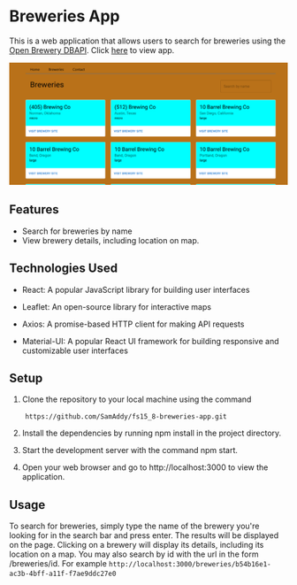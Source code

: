 # Breweries App

This is a web application that allows users to search for breweries using the [Open Brewery DBAPI](https://www.openbrewerydb.org/documentation). Click [here](https://the-breweries-app.netlify.app) to view app.

![Alt text](Brewery-App.png)

## Features

* Search for breweries by name
* View brewery details, including location on map.

## Technologies Used

* React: A popular JavaScript library for building user interfaces

* Leaflet: An open-source library for interactive maps

* Axios: A promise-based HTTP client for making API requests

* Material-UI: A popular React UI framework for building responsive and customizable user interfaces

## Setup 

1. Clone the repository to your local machine using the command 

```
    https://github.com/SamAddy/fs15_8-breweries-app.git
```
2. Install the dependencies by running npm install in the project directory.

3. Start the development server with the command npm start.

4. Open your web browser and go to http://localhost:3000 to view the application.

## Usage

To search for breweries, simply type the name of the brewery you're looking for in the search bar and press enter. The results will be displayed on the page. Clicking on a brewery will display its details, including its location on a map. You may also search by id with the url in the form /breweries/id.
For example `http://localhost:3000/breweries/b54b16e1-ac3b-4bff-a11f-f7ae9ddc27e0`
